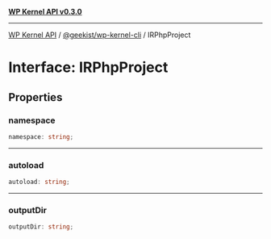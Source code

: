 [**WP Kernel API v0.3.0**](../../../README.md)

---

[WP Kernel API](../../../README.md) / [@geekist/wp-kernel-cli](../README.md) / IRPhpProject

# Interface: IRPhpProject

## Properties

### namespace

```ts
namespace: string;
```

---

### autoload

```ts
autoload: string;
```

---

### outputDir

```ts
outputDir: string;
```
